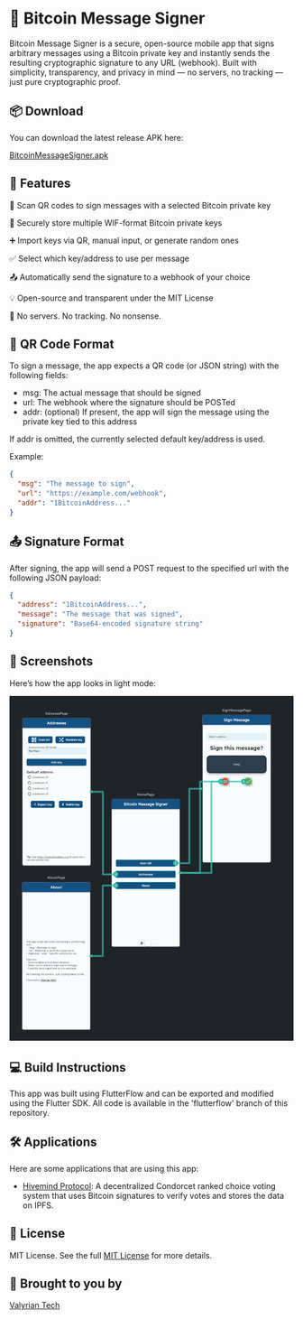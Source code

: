 # 🐉 Bitcoin Message Signer
Bitcoin Message Signer is a secure, open-source mobile app that signs arbitrary messages using a Bitcoin private key and instantly sends the resulting cryptographic signature to any URL (webhook). 
Built with simplicity, transparency, and privacy in mind — no servers, no tracking — just pure cryptographic proof.


## 📦 Download
You can download the latest release APK here:

[BitcoinMessageSigner.apk](apk/BitcoinMessageSigner.apk)

## 🔐 Features
📱 Scan QR codes to sign messages with a selected Bitcoin private key

🔑 Securely store multiple WIF-format Bitcoin private keys

➕ Import keys via QR, manual input, or generate random ones

✅ Select which key/address to use per message

📤 Automatically send the signature to a webhook of your choice

💡 Open-source and transparent under the MIT License

🚫 No servers. No tracking. No nonsense.


## 🧾 QR Code Format
To sign a message, the app expects a QR code (or JSON string) with the following fields:

- msg: The actual message that should be signed
- url: The webhook where the signature should be POSTed
- addr: (optional) If present, the app will sign the message using the private key tied to this address

If addr is omitted, the currently selected default key/address is used.

Example:

```json
{
  "msg": "The message to sign",
  "url": "https://example.com/webhook", 
  "addr": "1BitcoinAddress..."
}
```

## 📤 Signature Format
After signing, the app will send a POST request to the specified url with the following JSON payload:
```json
{
  "address": "1BitcoinAddress...",
  "message": "The message that was signed",
  "signature": "Base64-encoded signature string"
}
```

## 📱 Screenshots
Here’s how the app looks in light mode:

![Light Theme Screenshot](lighttheme.png)

## ‍💻 Build Instructions
This app was built using FlutterFlow and can be exported and modified using the Flutter SDK.
All code is available in the 'flutterflow' branch of this repository.

## 🛠️ Applications
Here are some applications that are using this app:

- [Hivemind Protocol](https://github.com/ValyrianTech/hivemind-python): A decentralized Condorcet ranked choice voting system that uses Bitcoin signatures to verify votes and stores the data on IPFS.

## 🧪 License
MIT License. See the full [MIT License](LICENSE) for more details.

## 🚀 Brought to you by
[Valyrian Tech](https://linktr.ee/ValyrianTech)
